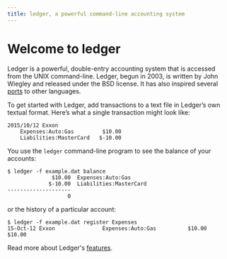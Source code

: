 ```yaml
---
title: ledger, a powerful command-line accounting system
---
```


# Welcome to ledger

Ledger is a powerful, double-entry accounting system that is accessed from
the UNIX command-line. Ledger, begun in 2003, is written by John Wiegley
and released under the BSD license.  It has also inspired several
[ports](https://wiki.ledger-cli.org/Ports) to other languages.

To get started with Ledger, add transactions to a text file in Ledger’s
own textual format. Here’s what a single transaction might look like:

```ledger
2015/10/12 Exxon
    Expenses:Auto:Gas         $10.00
    Liabilities:MasterCard   $-10.00
```

You use the `ledger` command-line program to see the balance of your accounts:

```shell
$ ledger -f example.dat balance
              $10.00  Expenses:Auto:Gas
             $-10.00  Liabilities:MasterCard
--------------------
                   0
```

or the history of a particular account:

```shell
$ ledger -f example.dat register Expenses
15-Oct-12 Exxon               Expenses:Auto:Gas          $10.00      $10.00
```

Read more about Ledger's [features](features.md).
